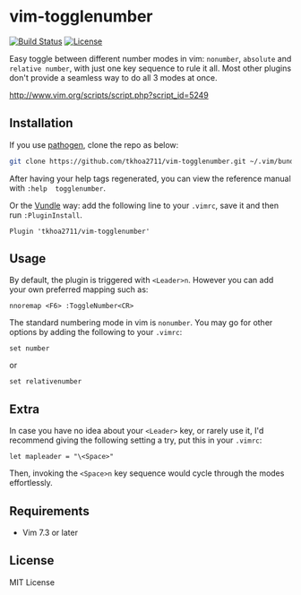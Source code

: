 vim-togglenumber
================

[![Build Status](https://travis-ci.org/tkhoa2711/vim-togglenumber.svg?branch=master)](https://travis-ci.org/tkhoa2711/vim-togglenumber)
[![License](https://img.shields.io/badge/license-MIT-blue.svg)](https://opensource.org/licenses/MIT)

Easy toggle between different number modes in vim: `nonumber`, `absolute` and `relative number`, 
with just one key sequence to rule it all. Most other plugins don't provide a seamless way 
to do all 3 modes at once.

http://www.vim.org/scripts/script.php?script_id=5249

Installation
------------

If you use [pathogen](https://github.com/tpope/vim-pathogen), clone the repo as below:

```sh
git clone https://github.com/tkhoa2711/vim-togglenumber.git ~/.vim/bundle/vim-togglenumber
```

After having your help tags regenerated, you can view the reference manual with `:help 
togglenumber`.

Or the [Vundle](https://github.com/VundleVim/Vundle.vim) way: add the following line to your `.vimrc`,
save it and then run `:PluginInstall`.

```viml
Plugin 'tkhoa2711/vim-togglenumber'
```

Usage
-----

By default, the plugin is triggered with `<Leader>n`. However you can add your own 
preferred mapping such as:

```viml
nnoremap <F6> :ToggleNumber<CR>
```

The standard numbering mode in vim is `nonumber`. You may go for other options by 
adding the following to your `.vimrc`:

```viml
set number
```

or

```viml
set relativenumber
```

Extra
-----

In case you have no idea about your `<Leader>` key, or rarely use it, I'd recommend giving the 
following setting a try, put this in your `.vimrc`:

```viml
let mapleader = "\<Space>"
```

Then, invoking the `<Space>n` key sequence would cycle through the modes effortlessly.

Requirements
------------

 - Vim 7.3 or later

License
-------

MIT License

